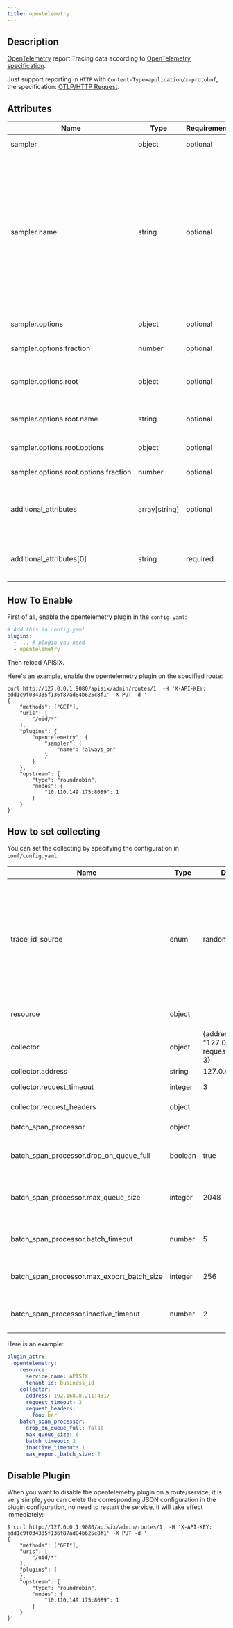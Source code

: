 ```yaml
---
title: opentelemetry
---
```


<!--
#
# Licensed to the Apache Software Foundation (ASF) under one or more
# contributor license agreements.  See the NOTICE file distributed with
# this work for additional information regarding copyright ownership.
# The ASF licenses this file to You under the Apache License, Version 2.0
# (the "License"); you may not use this file except in compliance with
# the License.  You may obtain a copy of the License at
#
#     http://www.apache.org/licenses/LICENSE-2.0
#
# Unless required by applicable law or agreed to in writing, software
# distributed under the License is distributed on an "AS IS" BASIS,
# WITHOUT WARRANTIES OR CONDITIONS OF ANY KIND, either express or implied.
# See the License for the specific language governing permissions and
# limitations under the License.
#
-->

## Description

[OpenTelemetry](https://opentelemetry.io/) report Tracing data according to [OpenTelemetry specification](https://opentelemetry.io/docs/reference/specification/).

Just support reporting in `HTTP` with `Content-Type=application/x-protobuf`, the specification: [OTLP/HTTP Request](https://opentelemetry.io/docs/reference/specification/protocol/otlp/#otlphttp-request).

## Attributes

| Name         | Type   | Requirement | Default  | Valid        | Description                                                          |
| ------------ | ------ | ------ | -------- | ------------ | ----------------------------------------------------- |
| sampler | object | optional | | | sampling config
| sampler.name | string | optional | always_off | ["always_on", "always_off", "trace_id_ratio", "parent_base"] | sampling strategy，always_on：sampling all；always_off：sampling nothing；trace_id_ratio：base trace id percentage；parent_base：use parent decision, otherwise determined by root
| sampler.options | object | optional | | {fraction = 0, root = {name = "always_off"}} | sampling strategy parameters
| sampler.options.fraction | number | optional | 0 | [0, 1] | trace_id_ratio fraction
| sampler.options.root | object | optional | {name = "always_off", options = {fraction = 0}} | | parent_base root sampler
| sampler.options.root.name | string | optional | always_off | ["always_on", "always_off", "trace_id_ratio"] | sampling strategy
| sampler.options.root.options | object | optional | {fraction = 0} | | sampling strategy parameters
| sampler.options.root.options.fraction | number | optional | 0 | [0, 1] | trace_id_ratio fraction
| additional_attributes | array[string] | optional | | | attributes (variable and its value) which will be appended to the trace span
| additional_attributes[0] | string | required | | | APISIX or Nginx variable, like `http_header` or `route_id`

## How To Enable

First of all, enable the opentelemetry plugin in the `config.yaml`:

```yaml
# Add this in config.yaml
plugins:
  - ... # plugin you need
  - opentelemetry
```

Then reload APISIX.

Here's an example, enable the opentelemetry plugin on the specified route:

```shell
curl http://127.0.0.1:9080/apisix/admin/routes/1  -H 'X-API-KEY: edd1c9f034335f136f87ad84b625c8f1' -X PUT -d '
{
    "methods": ["GET"],
    "uris": [
        "/uid/*"
    ],
    "plugins": {
        "opentelemetry": {
            "sampler": {
                "name": "always_on"
            }
        }
    },
    "upstream": {
        "type": "roundrobin",
        "nodes": {
            "10.110.149.175:8089": 1
        }
    }
}'
```

## How to set collecting

You can set the collecting by specifying the configuration in `conf/config.yaml`.

| Name         | Type   | Default  | Description                                                          |
| ------------ | ------ | -------- | ----------------------------------------------------- |
| trace_id_source | enum | random | the source of trace id, the valid value is `random` or `x-request-id`. If `x-request-id` is set, the value of `x-request-id` request header will be used as trace id. Please make sure it match regex pattern `[0-9a-f]{32}` |
| resource | object |   | additional [resource](https://github.com/open-telemetry/opentelemetry-specification/blob/main/specification/resource/sdk.md) append to trace |
| collector | object | {address = "127.0.0.1:4317", request_timeout = 3} | otlp collector |
| collector.address | string | 127.0.0.1:4317 | collector address |
| collector.request_timeout | integer | 3 | report request timeout(second) |
| collector.request_headers | object |  | report request http headers |
| batch_span_processor | object |  | trace span processor |
| batch_span_processor.drop_on_queue_full | boolean | true | drop span when queue is full, otherwise force process batches |
| batch_span_processor.max_queue_size | integer | 2048 | maximum queue size to buffer spans for delayed processing |
| batch_span_processor.batch_timeout | number | 5 | maximum duration(second) for constructing a batch |
| batch_span_processor.max_export_batch_size | integer | 256 | maximum number of spans to process in a single batch |
| batch_span_processor.inactive_timeout | number | 2 | timer interval(second) for processing batches |

Here is an example:

```yaml
plugin_attr:
  opentelemetry:
    resource:
      service.name: APISIX
      tenant.id: business_id
    collector:
      address: 192.168.8.211:4317
      request_timeout: 3
      request_headers:
        foo: bar
    batch_span_processor:
      drop_on_queue_full: false
      max_queue_size: 6
      batch_timeout: 2
      inactive_timeout: 1
      max_export_batch_size: 2
```

## Disable Plugin

When you want to disable the opentelemetry plugin on a route/service, it is very simple,
you can delete the corresponding JSON configuration in the plugin configuration,
no need to restart the service, it will take effect immediately:

```console
$ curl http://127.0.0.1:9080/apisix/admin/routes/1  -H 'X-API-KEY: edd1c9f034335f136f87ad84b625c8f1' -X PUT -d '
{
    "methods": ["GET"],
    "uris": [
        "/uid/*"
    ],
    "plugins": {
    },
    "upstream": {
        "type": "roundrobin",
        "nodes": {
            "10.110.149.175:8089": 1
        }
    }
}'
```
